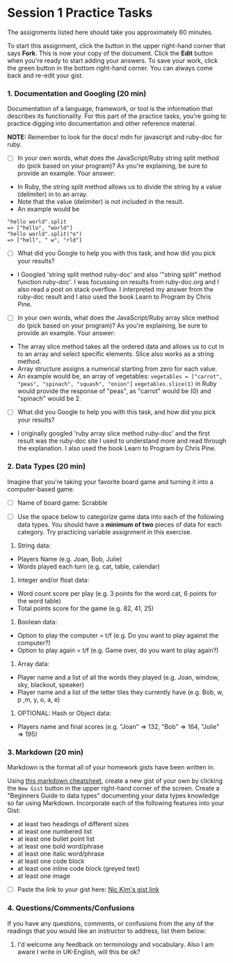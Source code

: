 # Session 1 Practice Tasks

The assignments listed here should take you approximately 60 minutes. 

To start this assignment, click the button in the upper right-hand corner that says **Fork**. This is now your copy of the document. Click the **Edit** button when you're ready to start adding your answers. To save your work, click the green button in the bottom right-hand corner. You can always come back and re-edit your gist. 

### 1. Documentation and Googling (20 min)

Documentation of a language, framework, or tool is the information that describes its functionality. For this part of the practice tasks, you're going to practice digging into documentation and other reference material. 

**NOTE:** Remember to look for the docs! mdn for javascript and ruby-doc for ruby.

- [ ] In your own words, what does the JavaScript/Ruby string split method do (pick based on your program)? As you're explaining, be sure to provide an example. Your answer:  
* In Ruby, the string split method allows us to divide the string by a value (delimiter) in to an array.  
* Note that the value (delimiter) is not included in the result. 
* An example would be  
```
"hello world".split
=> ["hello", "world"]
"hello world".split("o")
=> ["hell", " w", "rld"]
```

- [ ] What did you Google to help you with this task, and how did you pick your results?  
* I Googled 'string split method ruby-doc' and also '"string split" method function ruby-doc'. I was focussing on results from ruby-doc.org and I also read a post on stack overflow. I interpreted my answer from the ruby-doc result and I also used the book Learn to Program by Chris Pine. 

- [ ] In your own words, what does the JavaScript/Ruby array slice method do (pick based on your program)? As you're explaining, be sure to provide an example. Your answer:  
* The array slice method takes all the ordered data and allows us to cut in to an array and select specific elements. Slice also works as a string method.  
* Array structure assigns a numerical starting from zero for each value.  
* An example would be, an array of vegetables: 
`vegetables = ["carrot", "peas", "spinach", "squash", "onion"]`
`vegetables.slice(1)` in Ruby would provide the response of "peas", as "carrot" would be (0) and "spinach" would be 2.

- [ ] What did you Google to help you with this task, and how did you pick your results?  
* I originally googled 'ruby array slice method ruby-doc' and the first result was the ruby-doc site I used to understand more and read through the explanation. I also used the book Learn to Program by Chris Pine.

### 2. Data Types (20 min)

Imagine that you're taking your favorite board game and turning it into a computer-based game. 

- [ ] Name of board game: Scrabble

- [ ] Use the space below to categorize game data into each of the following data types. You should have a **minimum of two** pieces of data for each category. Try practicing variable assignment in this exercise.

1. String data: 
- Players Name (e.g. Joan, Bob, Julie)
- Words played each turn (e.g. cat, table, calendar)
1. Integer and/or float data: 
- Word count score per play (e.g. 3 points for the word cat, 6 points for the word table)
- Total points score for the game (e.g. 82, 41, 25)
1. Boolean data:
- Option to play the computer = t/f (e.g. Do you want to play against the computer?)
- Option to play again = t/f (e.g. Game over, do you want to play again?)
1. Array data:
- Player name and a list of all the words they played (e.g. Joan, window, sky, blackout, speaker)
- Player name and a list of the letter tiles they currently have (e.g. Bob, w, p ,m, y, o, a, e)
1. OPTIONAL: Hash or Object data:
- Players name and final scores (e.g. "Joan" => 132, "Bob" => 164, "Julie" => 195)


### 3. Markdown (20 min)
Markdown is the format all of your homework gists have been written in.

Using [this markdown cheatsheet](https://github.com/adam-p/markdown-here/wiki/Markdown-Cheatsheet), create a new gist of your own by clicking the `New Gist` button in the upper right-hand corner of the screen. Create a "Beginners Guide to data types" documenting your data types knowledge so far using Markdown. Incorporate each of the following features into your Gist: 

- at least two headings of different sizes
- at least one numbered list
- at least one bullet point list
- at least one bold word/phrase
- at least one italic word/phrase
- at least one code block
- at least one inline code block (greyed text)
- at least one image

- [ ] Paste the link to your gist here: [Nic Kim's gist link](https://gist.github.com/nicolakim/54d180e7049b1e1bbe98dd0bc81cbaee)

### 4. Questions/Comments/Confusions

If you have any questions, comments, or confusions from the any of the readings that you would like an instructor to address, list them below:

1. I'd welcome any feedback on terminology and vocabulary. Also I am aware I write in UK-English, will this be ok?